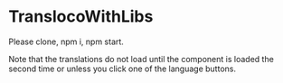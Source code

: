 # TranslocoWithLibs

Please clone, npm i, npm start.

Note that the translations do not load until the component is loaded the second time or unless you click one of the language buttons.
